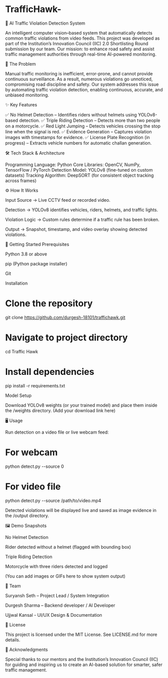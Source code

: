 # TrafficHawk-
🚦 AI Traffic Violation Detection System

An intelligent computer vision–based system that automatically detects common traffic violations from video feeds. This project was developed as part of the Institution’s Innovation Council (IIC) 2.0 Shortlisting Round submission by our team.
Our mission: to enhance road safety and assist traffic management authorities through real-time AI-powered monitoring.

🎯 The Problem

Manual traffic monitoring is inefficient, error-prone, and cannot provide continuous surveillance. As a result, numerous violations go unnoticed, compromising road discipline and safety.
Our system addresses this issue by automating traffic violation detection, enabling continuous, accurate, and unbiased monitoring.

✨ Key Features

✅ No Helmet Detection – Identifies riders without helmets using YOLOv8-based detection.
✅ Triple Riding Detection – Detects more than two people on a motorcycle.
✅ Red Light Jumping – Detects vehicles crossing the stop line when the signal is red.
✅ Evidence Generation – Captures violation images with timestamps for evidence.
✅ License Plate Recognition (in progress) – Extracts vehicle numbers for automatic challan generation.

🛠️ Tech Stack & Architecture

Programming Language: Python
Core Libraries: OpenCV, NumPy, TensorFlow / PyTorch
Detection Model: YOLOv8 (fine-tuned on custom datasets)
Tracking Algorithm: DeepSORT (for consistent object tracking across frames)

⚙️ How It Works

Input Source → Live CCTV feed or recorded video.

Detection → YOLOv8 identifies vehicles, riders, helmets, and traffic lights.

Violation Logic → Custom rules determine if a traffic rule has been broken.

Output → Snapshot, timestamp, and video overlay showing detected violations.

🚀 Getting Started
Prerequisites

Python 3.8 or above

pip (Python package installer)

Git

Installation
# Clone the repository
git clone https://github.com/durgesh-18101/traffichawk.git

# Navigate to project directory
cd Traffic Hawk

# Install dependencies
pip install -r requirements.txt

Model Setup

Download YOLOv8 weights (or your trained model) and place them inside the /weights directory.
(Add your download link here)

🖥️ Usage

Run detection on a video file or live webcam feed:

# For webcam
python detect.py --source 0

# For video file
python detect.py --source /path/to/video.mp4


Detected violations will be displayed live and saved as image evidence in the /output directory.

🖼️ Demo Snapshots

No Helmet Detection

Rider detected without a helmet (flagged with bounding box)

Triple Riding Detection

Motorcycle with three riders detected and logged

(You can add images or GIFs here to show system output)

👥 Team

Suryansh Seth – Project Lead / System Integration

Durgesh Sharma – Backend developer / AI Developer

Ujjwal Kansal -  UI/UX Design & Documentation

📜 License

This project is licensed under the MIT License.
See LICENSE.md
 for more details.

🙏 Acknowledgments

Special thanks to our mentors and the Institution’s Innovation Council (IIC) for guiding and inspiring us to create an AI-based solution for smarter, safer traffic management.
